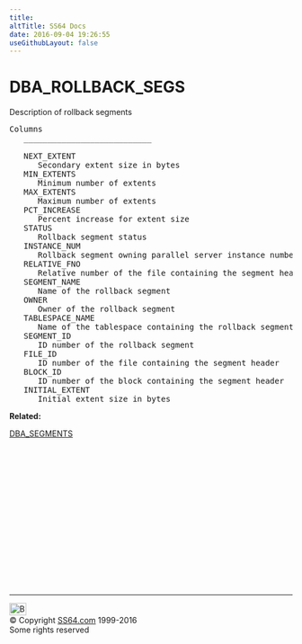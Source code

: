 ```yaml
---
title:
altTitle: SS64 Docs
date: 2016-09-04 19:26:55
useGithubLayout: false
---
```

<!-- #BeginLibraryItem "/Library/head_orad.lbi" --><!-- #EndLibraryItem --><h1>DBA_ROLLBACK_SEGS </h1><p> Description of rollback segments </p> 
 
<pre>Columns
   ___________________________
 
   NEXT_EXTENT
      Secondary extent size in bytes
   MIN_EXTENTS
      Minimum number of extents
   MAX_EXTENTS
      Maximum number of extents
   PCT_INCREASE
      Percent increase for extent size
   STATUS
      Rollback segment status
   INSTANCE_NUM
      Rollback segment owning parallel server instance number
   RELATIVE_FNO
      Relative number of the file containing the segment header
   SEGMENT_NAME
      Name of the rollback segment
   OWNER
      Owner of the rollback segment
   TABLESPACE_NAME
      Name of the tablespace containing the rollback segment
   SEGMENT_ID
      ID number of the rollback segment
   FILE_ID
      ID number of the file containing the segment header
   BLOCK_ID
      ID number of the block containing the segment header
   INITIAL_EXTENT
      Initial extent size in bytes</pre>
<p><b>Related:</b></p>
<p><a href="DBA_SEGMENTS.html">DBA_SEGMENTS</a></p><!-- #BeginLibraryItem "/Library/foot_orad.lbi" --><p>
<!-- oracle-footer -->
<ins class="adsbygoogle" style="display:inline-block;width:300px;height:250px" data-ad-client="ca-pub-6140977852749469" data-ad-slot="4275490898"></ins>
<script>
(adsbygoogle = window.adsbygoogle || []).push({});
</script></p>
<hr>
<div id="bl" class="footer"><a href="DBA_ROLLBACK_SEGS.html#"><img src="../images/top.png" width="30" height="22" alt="Back to the Top"></a></div>
<div id="br" class="footer, tagline">© Copyright <a href="../index.html">SS64.com</a> 1999-2016<br>
Some rights reserved</div>
<!-- #EndLibraryItem -->

